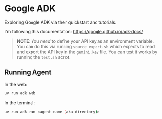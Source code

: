 # Google ADK

Exploring Google ADK via their quickstart and tutorials.

I'm following this documentation: https://google.github.io/adk-docs/

> **NOTE**: You _need_ to define your API key as an environment variable. You can
> do this via running `source export.sh` which expects to read and export the API
> key in the `gemini.key` file. You can test it works by running the `test.sh`
> script.

## Running Agent

In the web:

```bash
uv run adk web
```

In the terminal:

```bash
uv run adk run <agent name (aka directory)>
```

